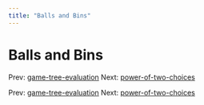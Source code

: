 ```yaml
---
title: "Balls and Bins"
---
```


# Balls and Bins

Prev: [game-tree-evaluation](game-tree-evaluation.md)
Next: [power-of-two-choices](power-of-two-choices.md)

Prev: [game-tree-evaluation](game-tree-evaluation.md)
Next: [power-of-two-choices](power-of-two-choices.md)
